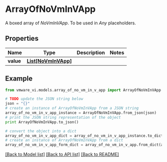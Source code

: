 # ArrayOfNoVmInVApp

A boxed array of *NoVmInVApp*. To be used in *Any* placeholders. 

## Properties
Name | Type | Description | Notes
------------ | ------------- | ------------- | -------------
**value** | [**List[NoVmInVApp]**](NoVmInVApp.md) |  | 

## Example

```python
from vmware_vi.models.array_of_no_vm_in_v_app import ArrayOfNoVmInVApp

# TODO update the JSON string below
json = "{}"
# create an instance of ArrayOfNoVmInVApp from a JSON string
array_of_no_vm_in_v_app_instance = ArrayOfNoVmInVApp.from_json(json)
# print the JSON string representation of the object
print ArrayOfNoVmInVApp.to_json()

# convert the object into a dict
array_of_no_vm_in_v_app_dict = array_of_no_vm_in_v_app_instance.to_dict()
# create an instance of ArrayOfNoVmInVApp from a dict
array_of_no_vm_in_v_app_form_dict = array_of_no_vm_in_v_app.from_dict(array_of_no_vm_in_v_app_dict)
```
[[Back to Model list]](../README.md#documentation-for-models) [[Back to API list]](../README.md#documentation-for-api-endpoints) [[Back to README]](../README.md)


